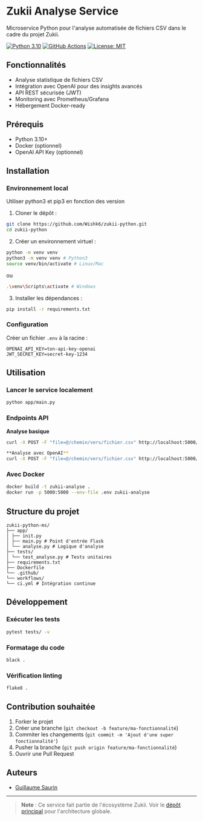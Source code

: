 # Zukii Analyse Service

Microservice Python pour l'analyse automatisée de fichiers CSV dans le cadre du projet Zukii.

[![Python 3.10](https://img.shields.io/badge/python-3.10-blue.svg)](https://www.python.org/downloads/)
[![GitHub Actions](https://github.com/Wishk6/zukii-python/actions/workflows/ci.yml/badge.svg)](https://github.com/Wishk6/zukii-python/actions)
[![License: MIT](https://img.shields.io/badge/License-MIT-yellow.svg)](./LICENSE)
## Fonctionnalités

- Analyse statistique de fichiers CSV
- Intégration avec OpenAI pour des insights avancés
- API REST sécurisée (JWT)
- Monitoring avec Prometheus/Grafana
- Hébergement Docker-ready

## Prérequis

- Python 3.10+
- Docker (optionnel)
- OpenAI API Key (optionnel)

## Installation

### Environnement local
Utiliser python3 et pip3 en fonction des version
1. Cloner le dépôt :
````bash
git clone https://github.com/Wishk6/zukii-python.git
cd zukii-python
````
2. Créer un environnement virtuel :
````bash
python -m venv venv
python3 -m venv venv # Python3
source venv/bin/activate # Linux/Mac
````
ou 
````bash
.\venv\Scripts\activate # Windows
````

3. Installer les dépendances :
````bash
pip install -r requirements.txt
````
### Configuration

Créer un fichier `.env` à la racine :
````text
OPENAI_API_KEY=ton-api-key-openai
JWT_SECRET_KEY=secret-key-1234
````

## Utilisation

### Lancer le service localement
````bash
python app/main.py
````
### Endpoints API

**Analyse basique**
```` bash
curl -X POST -F "file=@/chemin/vers/fichier.csv" http://localhost:5000/analyse
````
```` bash
**Analyse avec OpenAI**
curl -X POST -F "file=@/chemin/vers/fichier.csv" http://localhost:5000/analyse/advanced
````
### Avec Docker
```` bash
docker build -t zukii-analyse .
docker run -p 5000:5000 --env-file .env zukii-analyse
````
## Structure du projet
````text
zukii-python-ms/
├── app/
│ ├── init.py
│ ├── main.py # Point d'entrée Flask
│ └── analyse.py # Logique d'analyse
├── tests/
│ └── test_analyse.py # Tests unitaires
├── requirements.txt
├── Dockerfile
└── .github/
└── workflows/
└── ci.yml # Intégration continue
````
## Développement

### Exécuter les tests
```` bash
pytest tests/ -v
````
### Formatage du code
```` bash
black .
````
### Vérification linting
```` bash
flake8 .
````
## Contribution souhaitée

1. Forker le projet
2. Créer une branche (`git checkout -b feature/ma-fonctionnalité`)
3. Commiter les changements (`git commit -m 'Ajout d'une super fonctionnalité'`)
4. Pusher la branche (`git push origin feature/ma-fonctionnalité`)
5. Ouvrir une Pull Request


## Auteurs

- [Guillaume Saurin](https://github.com/Wishk6)

---

> **Note** : Ce service fait partie de l'écosystème Zukii. Voir le [dépôt principal](https://github.com/Wishk6/zukii-python) pour l'architecture globale.